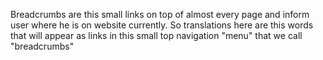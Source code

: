 Breadcrumbs are this small links on top of almost every page and inform user where he is on website currently. So translations here are this words that will appear as links in this small top navigation "menu" that we call "breadcrumbs"